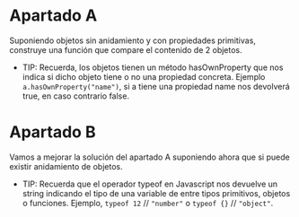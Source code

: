 # Apartado A

Suponiendo objetos sin anidamiento y con propiedades primitivas, construye una función que compare el contenido de 2 objetos.

- TIP: Recuerda, los objetos tienen un método hasOwnProperty que nos indica si dicho objeto tiene o no una propiedad concreta. Ejemplo `a.hasOwnProperty("name")`, si a tiene una propiedad name nos devolverá true, en caso contrario false.

# Apartado B

Vamos a mejorar la solución del apartado A suponiendo ahora que si puede existir anidamiento de objetos.

- TIP: Recuerda que el operador typeof en Javascript nos devuelve un string indicando el tipo de una variable de entre tipos primitivos, objetos o funciones. Ejemplo, `typeof 12` // `"number"` o `typeof {}` // `"object"`.
